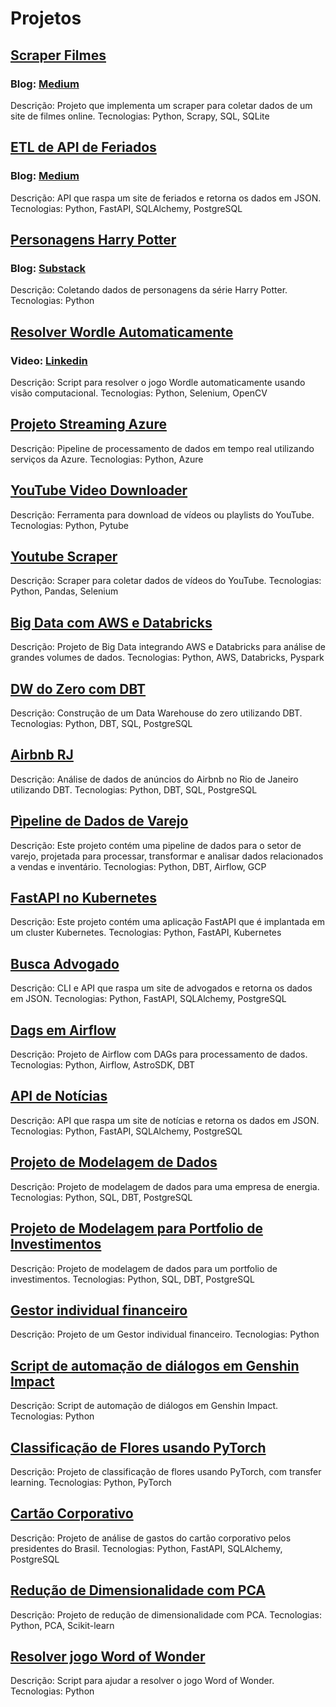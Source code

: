 # Projetos


## [Scraper Filmes](https://github.com/levyvix/scraper-filmes)

### Blog: [Medium](https://medium.com/@levyvix/como-fazer-raspagem-de-dados-em-sites-com-scrapy-e-python-1cc315f301fb?source=user_profile_page---------1-------------4f47e1b1b6a8---------------)

Descrição: Projeto que implementa um scraper para coletar dados de um site de filmes online.
Tecnologias: Python, Scrapy, SQL, SQLite

## [ETL de API de Feriados](https://github.com/levyvix/Feriados)

### Blog: [Medium](https://medium.com/geleia/como-usar-python-para-consumir-uma-api-e-alimentar-um-banco-de-dados-relacional-3786ddd696e5)

Descrição: API que raspa um site de feriados e retorna os dados em JSON.
Tecnologias: Python, FastAPI, SQLAlchemy, PostgreSQL

## [Personagens Harry Potter](https://github.com/levyvix/personagens_harry_potter)

### Blog: [Substack](https://levyvix.substack.com/p/web-scraping-de-personagens-do-harry)

Descrição: Coletando dados de personagens da série Harry Potter.
Tecnologias: Python

## [Resolver Wordle Automaticamente](https://github.com/levyvix/wordle-solver)

### Video: [Linkedin](https://www.linkedin.com/feed/update/urn:li:activity:7022022029591592960/)

Descrição: Script para resolver o jogo Wordle automaticamente usando visão computacional.
Tecnologias: Python, Selenium, OpenCV


## [Projeto Streaming Azure](https://github.com/levyvix/projeto-streaming-azure)

Descrição: Pipeline de processamento de dados em tempo real utilizando serviços da Azure.
Tecnologias: Python, Azure


## [YouTube Video Downloader](https://github.com/levyvix/youtube_video_downloader)

Descrição: Ferramenta para download de vídeos ou playlists do YouTube.
Tecnologias: Python, Pytube

## [Youtube Scraper](https://github.com/levyvix/youtube_scraper)

Descrição: Scraper para coletar dados de vídeos do YouTube.
Tecnologias: Python, Pandas, Selenium


## [Big Data com AWS e Databricks](https://github.com/levyvix/big_data_ada_databricks)

Descrição: Projeto de Big Data integrando AWS e Databricks para análise de grandes volumes de dados.
Tecnologias: Python, AWS, Databricks, Pyspark
 
## [DW do Zero com DBT](https://github.com/levyvix/dw_do_zero)

Descrição: Construção de um Data Warehouse do zero utilizando DBT.
Tecnologias: Python, DBT, SQL, PostgreSQL

## [Airbnb RJ](https://github.com/levyvix/airbnb_rj)

Descrição: Análise de dados de anúncios do Airbnb no Rio de Janeiro utilizando DBT.
Tecnologias: Python, DBT, SQL, PostgreSQL

## [Pìpeline de Dados de Varejo](https://github.com/levyvix/retail_pipeline)

Descrição: Este projeto contém uma pipeline de dados para o setor de varejo, projetada para processar, transformar e analisar dados relacionados a vendas e inventário.
Tecnologias: Python, DBT, Airflow, GCP

## [FastAPI no Kubernetes](https://github.com/levyvix/fast-app-k8)

Descrição: Este projeto contém uma aplicação FastAPI que é implantada em um cluster Kubernetes.
Tecnologias: Python, FastAPI, Kubernetes

## [Busca Advogado](https://github.com/levyvix/busca_advogado)

Descrição: CLI e API que raspa um site de advogados e retorna os dados em JSON.
Tecnologias: Python, FastAPI, SQLAlchemy, PostgreSQL


## [Dags em Airflow](https://github.com/levyvix/airflow_astro)

Descrição: Projeto de Airflow com DAGs para processamento de dados.
Tecnologias: Python, Airflow, AstroSDK, DBT

## [API de Notícias](https://github.com/levyvix/news_api)

Descrição: API que raspa um site de notícias e retorna os dados em JSON.
Tecnologias: Python, FastAPI, SQLAlchemy, PostgreSQL

## [Projeto de Modelagem de Dados](https://github.com/levyvix/ada_bd)

Descrição: Projeto de modelagem de dados para uma empresa de energia.
Tecnologias: Python, SQL, DBT, PostgreSQL

## [Projeto de Modelagem para Portfolio de Investimentos](https://github.com/levyvix/portfolio-tracking-dbt)

Descrição: Projeto de modelagem de dados para um portfolio de investimentos.
Tecnologias: Python, SQL, DBT, PostgreSQL

## [Gestor individual financeiro](https://github.com/levyvix/projeto_ada_engenharia)

Descrição: Projeto de um Gestor individual financeiro.
Tecnologias: Python

## [Script de automação de diálogos em Genshin Impact](https://github.com/levyvix/genshin-dialogue-autoskip)

Descrição: Script de automação de diálogos em Genshin Impact.
Tecnologias: Python

## [Classificação de Flores usando PyTorch](https://github.com/levyvix/flores)

Descrição: Projeto de classificação de flores usando PyTorch, com transfer learning.
Tecnologias: Python, PyTorch

## [Cartão Corporativo](https://github.com/levyvix/cartao_corporativo)

Descrição: Projeto de análise de gastos do cartão corporativo pelos presidentes do Brasil.
Tecnologias: Python, FastAPI, SQLAlchemy, PostgreSQL

## [Redução de Dimensionalidade com PCA](https://github.com/levyvix/pca_image_reduce)

Descrição: Projeto de redução de dimensionalidade com PCA.
Tecnologias: Python, PCA, Scikit-learn

## [Resolver jogo Word of Wonder](https://github.com/levyvix/word-of-wonder)

Descrição: Script para ajudar a resolver o jogo Word of Wonder.
Tecnologias: Python

